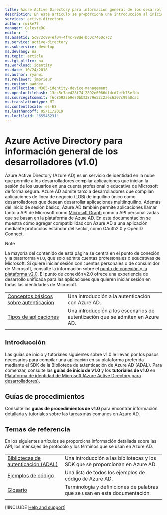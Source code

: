 ```yaml
---
title: Azure Active Directory para información general de los desarrolladores (v1.0)
description: En este artículo se proporciona una introducción al inicio de sesión en las cuentas profesionales y educativas de Microsoft con el punto de conexión y la plataforma de Azure Active Directory v1.0.
services: active-directory
author: rwike77
manager: CelesteDG
editor: ''
ms.assetid: 5c872c89-ef04-4f4c-98de-bc0c7460c7c2
ms.service: active-directory
ms.subservice: develop
ms.devlang: na
ms.topic: article
ms.tgt_pltfrm: na
ms.workload: identity
ms.date: 10/24/2018
ms.author: ryanwi
ms.reviewer: jmprieur
ms.custom: aaddev
ms.collection: M365-identity-device-management
ms.openlocfilehash: 13cc5c7ae428f74f2892e6066dfdcd7efb73efbb
ms.sourcegitcommit: f6c85922b9e70bb83879e52c2aec6307c99a0cac
ms.translationtype: MT
ms.contentlocale: es-ES
ms.lasthandoff: 05/11/2019
ms.locfileid: "65545231"
---
```

# <a name="azure-active-directory-for-developers-v10-overview"></a>Azure Active Directory para información general de los desarrolladores (v1.0)

Azure Active Directory (Azure AD) es un servicio de identidad en la nube que permite a los desarrolladores compilar aplicaciones que inician la sesión de los usuarios en una cuenta profesional o educativa de Microsoft de forma segura. Azure AD admite tanto a desarrolladores que compilan aplicaciones de línea de negocio (LOB) de inquilino único como desarrolladores que desean desarrollar aplicaciones multiinquilino. Además del inicio de sesión básico, Azure AD también permite aplicaciones llamar tanto a API de Microsoft como [Microsoft Graph](https://docs.microsoft.com/graph/overview) como a API personalizadas que se basan en la plataforma de Azure AD. En esta documentación se muestra cómo agregar compatibilidad con Azure AD a una aplicación mediante protocolos estándar del sector, como OAuth2.0 y OpenID Connect.

> [!NOTE]
> La mayoría del contenido de esta página se centra en el punto de conexión y la plataforma v1.0, que solo admite cuentas profesionales o educativas de Microsoft. Si quiere iniciar sesión con cuentas personales o de consumidor de Microsoft, consulte la información sobre el [punto de conexión y la plataforma v2.0](v2-overview.md). El punto de conexión v2.0 ofrece una experiencia de desarrollo unificada para las aplicaciones que quieren iniciar sesión en todas las identidades de Microsoft.

| | |
| --- | --- |
|[Conceptos básicos sobre autenticación](authentication-scenarios.md) | Una introducción a la autenticación con Azure AD. |
|[Tipos de aplicaciones](app-types.md) | Una introducción a los escenarios de autenticación que se admiten en Azure AD. |
| | |

## <a name="get-started"></a>Introducción

Las guías de inicio y tutoriales siguientes sobre v1.0 le llevan por los pasos necesarios para compilar una aplicación en su plataforma preferida mediante el SDK de la Biblioteca de autenticación de Azure AD (ADAL). Para comenzar, consulte las **guías de inicio de v1.0** y los **tutoriales de v1.0** en [Plataforma de identidad de Microsoft (Azure Active Directory para desarrolladores)](index.yml).

## <a name="how-to-guides"></a>Guías de procedimientos

Consulte las **guías de procedimientos de v1.0** para encontrar información detallada y tutoriales sobre las tareas más comunes en Azure AD.

## <a name="reference-topics"></a>Temas de referencia

En los siguientes artículos se proporciona información detallada sobre las API, los mensajes de protocolo y los términos que se usan en Azure AD.

|                                                                                   | |
| ----------------------------------------------------------------------------------| --- |
| [Bibliotecas de autenticación (ADAL)](active-directory-authentication-libraries.md)   | Una introducción a las bibliotecas y los SDK que se proporcionan en Azure AD. |
| [Ejemplos de código](sample-v1-code.md)                                  | Una lista de todos los ejemplos de código de Azure AD. |
| [Glosario](developer-glossary.md)                                      | Terminología y definiciones de palabras que se usan en esta documentación. |
|  |  |


[!INCLUDE [Help and support](../../../includes/active-directory-develop-help-support-include.md)]
